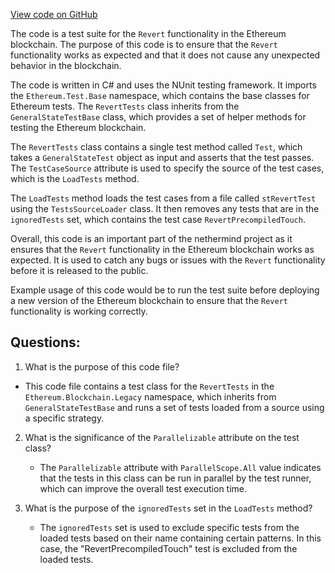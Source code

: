 [View code on GitHub](https://github.com/nethermindeth/nethermind/Ethereum.Blockchain.Legacy.Test/RevertTests.cs)

The code is a test suite for the `Revert` functionality in the Ethereum blockchain. The purpose of this code is to ensure that the `Revert` functionality works as expected and that it does not cause any unexpected behavior in the blockchain. 

The code is written in C# and uses the NUnit testing framework. It imports the `Ethereum.Test.Base` namespace, which contains the base classes for Ethereum tests. The `RevertTests` class inherits from the `GeneralStateTestBase` class, which provides a set of helper methods for testing the Ethereum blockchain. 

The `RevertTests` class contains a single test method called `Test`, which takes a `GeneralStateTest` object as input and asserts that the test passes. The `TestCaseSource` attribute is used to specify the source of the test cases, which is the `LoadTests` method. 

The `LoadTests` method loads the test cases from a file called `stRevertTest` using the `TestsSourceLoader` class. It then removes any tests that are in the `ignoredTests` set, which contains the test case `RevertPrecompiledTouch`. 

Overall, this code is an important part of the nethermind project as it ensures that the `Revert` functionality in the Ethereum blockchain works as expected. It is used to catch any bugs or issues with the `Revert` functionality before it is released to the public. 

Example usage of this code would be to run the test suite before deploying a new version of the Ethereum blockchain to ensure that the `Revert` functionality is working correctly.
## Questions: 
 1. What is the purpose of this code file?
   - This code file contains a test class for the `RevertTests` in the `Ethereum.Blockchain.Legacy` namespace, which inherits from `GeneralStateTestBase` and runs a set of tests loaded from a source using a specific strategy.

2. What is the significance of the `Parallelizable` attribute on the test class?
   - The `Parallelizable` attribute with `ParallelScope.All` value indicates that the tests in this class can be run in parallel by the test runner, which can improve the overall test execution time.

3. What is the purpose of the `ignoredTests` set in the `LoadTests` method?
   - The `ignoredTests` set is used to exclude specific tests from the loaded tests based on their name containing certain patterns. In this case, the "RevertPrecompiledTouch" test is excluded from the loaded tests.